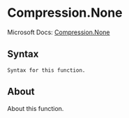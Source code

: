 # Compression.None

Microsoft Docs: [Compression.None](https://docs.microsoft.com/en-us/powerquery-m/compression-none)

## Syntax

```
Syntax for this function.
```

## About

About this function.

